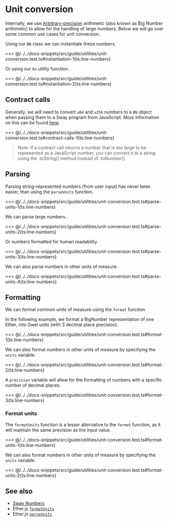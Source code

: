 # Unit conversion

Internally, we use [Arbitrary-precision](https://mathworld.wolfram.com/ArbitraryPrecision.html) arithmetic (also known as Big Number arithmetic) to allow for the handling of large numbers. Below we will go over some common use cases for unit conversion.

Using our `BN` class we can instantiate these numbers.

<<< @/../../docs-snippets/src/guide/utilities/unit-conversion.test.ts#instantiation-1{ts:line-numbers}

Or using our `bn` utility function.

<<< @/../../docs-snippets/src/guide/utilities/unit-conversion.test.ts#instantiation-2{ts:line-numbers}

## Contract calls

Generally, we will need to convert `u64` and `u256` numbers to a `BN` object when passing them to a Sway program from JavaScript. More information on this can be found [here](../types/numbers.md).

<<< @/../../docs-snippets/src/guide/utilities/unit-conversion.test.ts#contract-calls-1{ts:line-numbers}

> Note: If a contract call returns a number that is too large to be represented as a JavaScript number, you can convert it to a string using the .toString() method instead of .toNumber().

## Parsing

Parsing string-represented numbers (from user input) has never been easier, than using the `parseUnits` function.

<<< @/../../docs-snippets/src/guide/utilities/unit-conversion.test.ts#parse-units-1{ts:line-numbers}

We can parse large numbers.

<<< @/../../docs-snippets/src/guide/utilities/unit-conversion.test.ts#parse-units-2{ts:line-numbers}

Or numbers formatted for human readability.

<<< @/../../docs-snippets/src/guide/utilities/unit-conversion.test.ts#parse-units-3{ts:line-numbers}

We can also parse numbers in other units of measure.

<<< @/../../docs-snippets/src/guide/utilities/unit-conversion.test.ts#parse-units-4{ts:line-numbers}

## Formatting

We can format common units of measure using the `format` function.

In the following example, we format a BigNumber representation of one Ether, into Gwei units (with 3 decimal place precision).

<<< @/../../docs-snippets/src/guide/utilities/unit-conversion.test.ts#format-1{ts:line-numbers}

We can also format numbers in other units of measure by specifying the `units` variable.

<<< @/../../docs-snippets/src/guide/utilities/unit-conversion.test.ts#format-2{ts:line-numbers}

A `precision` variable will allow for the formatting of numbers with a specific number of decimal places.

<<< @/../../docs-snippets/src/guide/utilities/unit-conversion.test.ts#format-3{ts:line-numbers}

### Format units

The `formatUnits` function is a lesser alternative to the `format` function, as it will maintain the same precision as the input value.

<<< @/../../docs-snippets/src/guide/utilities/unit-conversion.test.ts#format-units-1{ts:line-numbers}

We can also format numbers in other units of measure by specifying the `units` variable.

<<< @/../../docs-snippets/src/guide/utilities/unit-conversion.test.ts#format-units-2{ts:line-numbers}

## See also

- [Sway Numbers](../types/numbers.md)
- Ether.js [`formatUnits`](https://docs.ethers.org/v5/api/utils/display-logic/#utils-formatUnits)
- Ether.js [`parseUnits`](https://docs.ethers.org/v5/api/utils/display-logic/#utils-parseUnits)